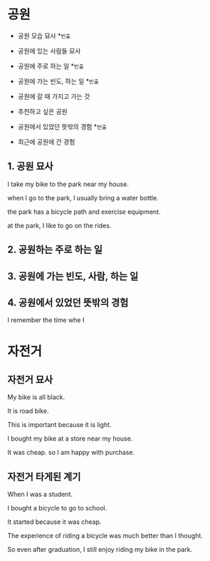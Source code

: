 # 공원

- 공원 모습 묘사 \*`빈출`
- 공원에 있는 사람들 묘사

- 공원에 주로 하는 일 \*`빈출`
- 공원에 가는 빈도, 하는 일 \*`빈출`
- 공원에 갈 때 가지고 가는 것
- 추천하고 싶은 공원
- 공원에서 있었던 뜻밖의 경험 \*`빈출`
- 최근에 공원에 간 경험

## 1. 공원 묘사


I take my bike to the park near my house.

when I go to the park, I usually bring a water bottle.

the park has a bicycle path and exercise equipment.

at the park, I like to go on the rides.


## 2. 공원하는 주로 하는 일

## 3. 공원에 가는 빈도, 사람, 하는 일

## 4. 공원에서 있었던 뜻밖의 경험

I remember the time whe I 

# 자전거

## 자전거 묘사

My bike is all black.

It is road bike.

This is important because it is light.

I bought my bike at a store near my house.

It was cheap. so I am happy with purchase.


## 자전거 타게된 계기

When I was a student.

I bought a bicycle to go to school.

It started because it was cheap.

The experience of riding a bicycle was much better than I thought.

So even after graduation, I still enjoy riding my bike in the park.

